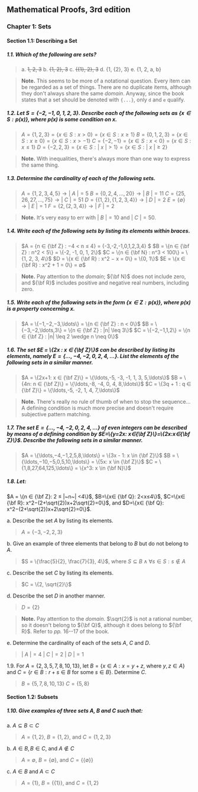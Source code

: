 ## Mathematical Proofs, 3rd edition

### Chapter 1: Sets

#### Section 1.1: Describing a Set

##### 1.1. Which of the following are sets?

> a. ~~1, 2, 3~~
b. ~~{1, 2}, 3~~ 
c. ~~{{1}, 2}, 3~~ 
d. {1, {2}, 3}
e. {1, 2, a, b}

> <i class="icon-pencil"></i> **Note.** This seems to be more of a notational question. Every item can be regarded as a set of things. There are no duplicate items, although they don't always share the same *domain*. Anyway, since the book states that a set should be denoted with `{...}`, only `d` and `e` qualify.

##### 1.2. Let $S = \{−2, −1, 0, 1, 2, 3\}$. Describe each of the following sets as $\{x ∈ S : p(x)\}$, where $p(x)$ is some condition on $x$.

> $A = \{1, 2, 3\} = \{x ∈ S: x \gt 0\} = \{x ∈ S: x \geq 1\}$
$B = \{0, 1, 2, 3\} = \{x ∈ S: x \geq 0\}  = \{x ∈ S: x \gt -1\}$ 
$C = \{−2, −1\} = \{x ∈ S: x \lt 0\}  = \{x ∈ S: x \leq 1\}$
$D = \{−2, 2, 3\} = \{x ∈ S: |~x~| \gt 1\}  = \{x ∈ S: |~x~| \geq 2\}$

> <i class="icon-pencil"></i> **Note.** With inequalities, there's always more than one way to express the same thing.

##### 1.3. Determine the cardinality of each of the following sets.

> $A = \{1,2,3,4,5\} \rightarrow |~A~| = 5$
$B = \{0,2,4,\ldots,20\} \rightarrow |~B~| = 11$
$C = \{25,26,27,\ldots,75\}  \rightarrow |~C~| = 51$
$D = \{\{1,2\},\{1,2,3,4\}\} \rightarrow |~D~| = 2$
$E = \{∅\} \rightarrow |~E~| = 1$
$F = \{2,\{2,3,4\}\} \rightarrow |~F~| = 2$

> <i class="icon-pencil"></i> **Note.** It's very easy to err with $|~B~| = 10$ and $|~C~| = 50$.

##### 1.4. Write each of the following sets by listing its elements within braces.

> $A = \{n ∈ {\bf Z} : −4 < n ≤ 4\} = \{-3,-2,-1,0,1,2,3,4\} $
$B = \{n ∈ {\bf Z} : n^2 < 5\} = \{-2, -1, 0, 1, 2\}$
$C = \{n ∈ {\bf N} : n^3 < 100\} = \{1, 2, 3, 4\}$
$D = \{x ∈ {\bf R} : x^2 − x = 0\} = \{0, 1\}$
$E = \{x ∈ {\bf R} : x^2 + 1 = 0\} = ∅$

> <i class="icon-pencil"></i> **Note.** Pay attention to the *domain*; ${\bf N}$ does not include zero, and ${\bf R}$ includes positive and negative real numbers, including zero.

##### 1.5. Write each of the following sets in the form $\{x ∈ Z : p(x)\}$, where $p(x)$ is a property concerning $x$.

> $A = \{−1,−2,−3,\ldots\} = \{n ∈ {\bf Z} : n < 0\}$
$B = \{−3,−2,\ldots,3\} = \{n ∈ {\bf Z} : |n| \leq 3\}$
$C = \{−2,−1,1,2\} = \{n ∈ {\bf Z} : |n| \leq 2 \wedge n \neq 0\}$

##### 1.6. The set $E = \{2x : x ∈ {\bf Z}\}$ can be described by listing its elements, namely $E = \{\ldots,−4,−2,0,2,4,\ldots\}$. List the elements of the following sets in a similar manner.

> $A = \{2x+1: x ∈ {\bf Z}\} = \{\ldots,-5, -3, -1, 1, 3, 5,\ldots\}$ 
$B = \{4n: n ∈ {\bf Z}\} = \{\ldots,-8, -4, 0, 4, 8,\ldots\}$
$C = \{3q + 1 : q ∈ {\bf Z}\} = \{\ldots,-5, -2, 1, 4, 7,\ldots\}$

> <i class="icon-pencil"></i> **Note.** There's really no rule of thumb of when to stop the sequence... A defining condition is much more precise and doesn't require subjective pattern matching.

##### 1.7. The set $E = \{\ldots, −4, −2, 0, 2, 4,\ldots\}$ of even integers can be described by means of a defining condition by $E=\{y=2x: x∈{\bf Z}\}=\{2x:x∈{\bf Z}\}$. Describe the following sets in a similar manner.

> $A = \{\ldots,−4,−1,2,5,8,\ldots\} = \{3x - 1: x \in {\bf Z}\}$
$B = \{\ldots,−10,−5,0,5,10,\ldots\} = \{5x: x \in {\bf Z}\}$
$C = \{1,8,27,64,125,\ldots\} = \{x^3: x \in {\bf N}\}$

##### 1.8. Let:
$A = \{n ∈ {\bf Z}: 2 ≤ |~n~| <4\}$,
$B=\{x∈ {\bf Q}: 2<x≤4\}$,
$C=\{x∈ {\bf R}: x^2−(2+\sqrt{2})x+2\sqrt{2}=0\}$, and 
$D=\{x∈ {\bf Q}: x^2−(2+\sqrt{2})x+2\sqrt{2}=0\}$.

a. Describe the set $A$ by listing its elements.

> $A = \{-3, -2, 2, 3\}$

b. Give an example of three elements that belong to $B$ but do not belong to $A$. 

> $S = \{\frac{5}{2}, \frac{7}{3}, 4\}$, where $S \subseteq B \wedge \forall {s \in S}: s \notin A$

c. Describe the set $C$ by listing its elements.

> $C = \{2, \sqrt{2}\}$

d. Describe the set $D$ in another manner.

> $D = \{2\}$

> <i class="icon-pencil"></i> **Note.** Pay attention to the *domain*. $\sqrt{2}$ is not a rational number, so it doesn't belong to ${\bf Q}$, although it does belong to ${\bf R}$. Refer to *pp.* 16--17 of the book.

e. Determine the cardinality of each of the sets $A$, $C$ and $D$.

> $|~A~| = 4$
$|~C~| = 2$
$|~D~| = 1$

1.9. For $A = \{2,3,5,7,8,10,13\}$, let $B=\{x∈A: x=y+z$, where $y,z∈A\}$ and $C=\{r∈B: r+s∈B$ for some $s∈B\}$. Determine $C$.

> $B = \{5, 7, 8, 10, 13\}$
$C=\{5,8\}$

#### Section 1.2: Subsets

##### 1.10. Give examples of three sets $A$, $B$ and $C$ such that:

a. $A ⊆ B ⊂ C$

> $A = \{1, 2\}$, $B = \{1, 2\}$, and $C = \{1, 2, 3\}$ 

b. $A ∈ B, B ∈ C$, and $A \notin C$

> $A = ∅$, $B = \{∅\}$, and $C = \{\{∅\}\}$ 

c. $A ∈ B$ and $A⊂C$

> $A = \{1\}$, $B = \{\{1\}\}$, and $C = \{1, 2\}$

